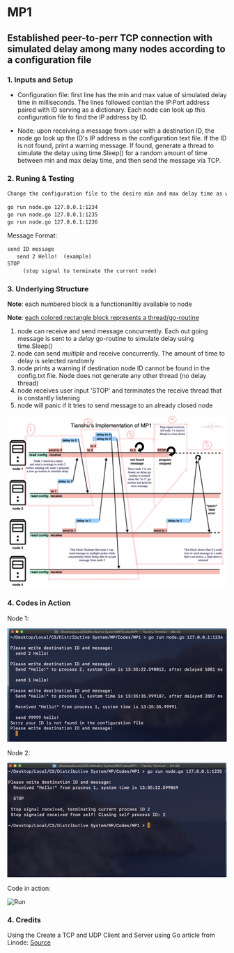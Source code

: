 # MP1

## Established peer-to-perr TCP connection with simulated delay among many nodes according to a configuration file

### 1. Inputs and Setup

* Configuration file: first line has the min and max value of simulated delay time in milliseconds. The lines followed contian the IP:Port address paired with ID serving as a dictionary. Each node can look up this configuration file to find the IP address by ID. 

* Node: upon receiving a message from user with a destination ID, the node.go look up the ID's IP address in the configuration text file. If the ID is not found, print a warning message. If found, generate a thread to simulate the delay using time.Sleep() for a random amount of time between min and max delay time, and then send the message via TCP.

  

### 2. Runing & Testing

```tex
Change the configuration file to the desire min and max delay time as well as the IP:Port address for possible nodes
```

``` sh
go run node.go 127.0.0.1:1234
go run node.go 127.0.0.1:1235
go run node.go 127.0.0.1:1236

```

Message Format:

```tex
send ID message
   send 2 Hello!  (example)
STOP
	 (stop signal to terminate the current node)
```



### 3. Underlying Structure

**Note**: each numbered block is a functionaniltiy available to node

**Note**: <u>each colored rectangle block represents a thread/go-routine</u>

1. node can receive and send message concurrently. Each out going message is sent to a *delay* go-routine to simulate delay using time.Sleep()
2. node can send *multiple* and receive concurrently. The amount of time to delay is selected randomly
3. node prints a warning if destination node ID cannot be found in the config.txt file. Node does not generate any other thread (no delay thread)
4. node receives user input 'STOP' and terminates the receive thread that is constantly listening
5. node will panic if it tries to send message to an already closed node

![](./imgs/diagram.png)



### 4. Codes in Action

Node 1:

![](./imgs/1.png)



Node 2:

![](./imgs/2.png)



Code in action:

![Run](./imgs/run.gif)



 ### 4. Credits

Using the Create a TCP and UDP Client and Server using Go article from Linode: [Source](https://www.linode.com/docs/guides/developing-udp-and-tcp-clients-and-servers-in-go/)





